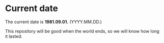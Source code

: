 # Current date

The current date is **1981.09.01.** (YYYY.MM.DD.)

This repository will be good when the world ends, so we will know how long it lasted.